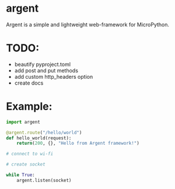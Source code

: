 # argent
Argent is a simple and lightweight web-framework for MicroPython.

# TODO:
- beautify pyproject.toml  
- add post and put methods  
- add custom http_headers option  
- create docs  


# Example:
```python
import argent

@argent.route("/hello/world")
def hello_world(request):
    return(200, {}, "Hello from Argent framework!")

# connect to wi-fi

# create socket

while True:
    argent.listen(socket)
```
